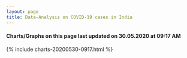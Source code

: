 ```yaml
---
layout: page
title: Data-Analysis on COVID-19 cases in India
---
```

#### Charts/Graphs on this page last updated on 30.05.2020 at 09:17 AM
{% include charts-20200530-0917.html %}